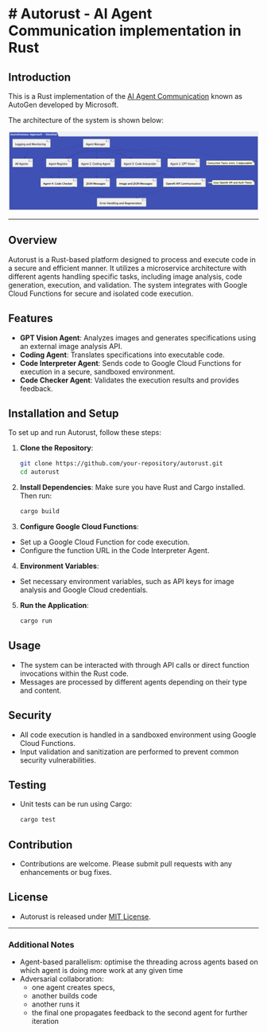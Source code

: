 # # Autorust - AI Agent Communication implementation in Rust

## Introduction

This is a Rust implementation of the [AI Agent Communication](https://github.com/microsoft/autogen) known as AutoGen developed by Microsoft.

The architecture of the system is shown below:

![AutoGen Architecture](./async-advanced.png)

---

## Overview

Autorust is a Rust-based platform designed to process and execute code in a secure and efficient manner. It utilizes a microservice architecture with different agents handling specific tasks, including image analysis, code generation, execution, and validation. The system integrates with Google Cloud Functions for secure and isolated code execution.

## Features

- **GPT Vision Agent**: Analyzes images and generates specifications using an external image analysis API.
- **Coding Agent**: Translates specifications into executable code.
- **Code Interpreter Agent**: Sends code to Google Cloud Functions for execution in a secure, sandboxed environment.
- **Code Checker Agent**: Validates the execution results and provides feedback.

## Installation and Setup

To set up and run Autorust, follow these steps:

1. **Clone the Repository**:
   ```bash
   git clone https://github.com/your-repository/autorust.git
   cd autorust
   ```

2. **Install Dependencies**:
   Make sure you have Rust and Cargo installed. Then run:
   ```bash
   cargo build
   ```

3. **Configure Google Cloud Functions**:
  - Set up a Google Cloud Function for code execution.
  - Configure the function URL in the Code Interpreter Agent.

4. **Environment Variables**:
  - Set necessary environment variables, such as API keys for image analysis and Google Cloud credentials.

5. **Run the Application**:
   ```bash
   cargo run
   ```

## Usage

- The system can be interacted with through API calls or direct function invocations within the Rust code.
- Messages are processed by different agents depending on their type and content.

## Security

- All code execution is handled in a sandboxed environment using Google Cloud Functions.
- Input validation and sanitization are performed to prevent common security vulnerabilities.

## Testing

- Unit tests can be run using Cargo:
  ```bash
  cargo test
  ```

## Contribution

- Contributions are welcome. Please submit pull requests with any enhancements or bug fixes.

## License

- Autorust is released under [MIT License](LICENSE).

---


### Additional Notes
- Agent-based parallelism: optimise the threading across agents based on which agent is doing more work at any given time
- Adversarial collaboration:
  - one agent creates specs,
  - another builds code
  - another runs it
  - the final one propagates feedback to the second agent for further iteration